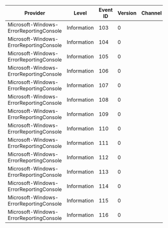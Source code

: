 Provider                                 |  Level        |  Event ID  |  Version  |  Channel  |  Task                                  |  Opcode  |  Keyword  |  Message
-----------------------------------------|---------------|------------|-----------|-----------|----------------------------------------|----------|-----------|---------
Microsoft-Windows-ErrorReportingConsole  |  Information  |  103       |  0        |           |  PrsApplicableResponseIndividualCheck  |  Start   |           |
Microsoft-Windows-ErrorReportingConsole  |  Information  |  104       |  0        |           |  PrsApplicableResponseIndividualCheck  |  Stop    |           |
Microsoft-Windows-ErrorReportingConsole  |  Information  |  105       |  0        |           |  PrsCplPageLayout                      |  Start   |           |
Microsoft-Windows-ErrorReportingConsole  |  Information  |  106       |  0        |           |  PrsCplPageLayout                      |  Stop    |           |
Microsoft-Windows-ErrorReportingConsole  |  Information  |  107       |  0        |           |  PrsSolutionRenderTime                 |  Start   |           |
Microsoft-Windows-ErrorReportingConsole  |  Information  |  108       |  0        |           |  PrsSolutionRenderTime                 |  Stop    |           |
Microsoft-Windows-ErrorReportingConsole  |  Information  |  109       |  0        |           |  PrsCheckForSolutions                  |  Start   |           |
Microsoft-Windows-ErrorReportingConsole  |  Information  |  110       |  0        |           |  PrsCheckForSolutions                  |  Stop    |           |
Microsoft-Windows-ErrorReportingConsole  |  Information  |  111       |  0        |           |  PrsReportDbPopulation                 |  Start   |           |
Microsoft-Windows-ErrorReportingConsole  |  Information  |  112       |  0        |           |  PrsReportDbPopulation                 |  Stop    |           |
Microsoft-Windows-ErrorReportingConsole  |  Information  |  113       |  0        |           |  PrsApplicabilityMonitorRepopulation   |  Start   |           |
Microsoft-Windows-ErrorReportingConsole  |  Information  |  114       |  0        |           |  PrsApplicabilityMonitorRepopulation   |  Stop    |           |
Microsoft-Windows-ErrorReportingConsole  |  Information  |  115       |  0        |           |  PrsResponseDownloadTimeOfEvent        |  Start   |           |
Microsoft-Windows-ErrorReportingConsole  |  Information  |  116       |  0        |           |  PrsResponseDownloadTimeOfEvent        |  Stop    |           |
